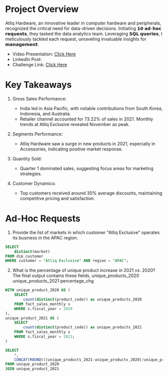 # Project Overview
Atliq Hardware, an innovative leader in computer hardware and peripherals, recognized the critical need for data-driven decisions. Initiating 𝟭𝟬 𝗮𝗱-𝗵𝗼𝗰 𝗿𝗲𝗾𝘂𝗲𝘀𝘁𝘀, they tasked the data analytics team. Leveraging 𝗦𝗤𝗟 𝗾𝘂𝗲𝗿𝗶𝗲𝘀, I meticulously tackled each request, unraveling invaluable insights for 𝗺𝗮𝗻𝗮𝗴𝗲𝗺𝗲𝗻𝘁.

* Video Presentation: [Click Here](https://youtu.be/Uf3cyl1ggTo?si=QozlI5oeoz6nlZnJ)
* LinkedIn Post:
* Challenge Link: [Click Here](https://codebasics.io/challenge/codebasics-resume-project-challenge)

# Key Takeaways
1. Gross Sales Performance:
   * India led in Asia Pacific, with notable contributions from South Korea, Indonesia, and Australia.
   * Retailer channel accounted for 73.22% of sales in 2021. Monthly trends at Atliq Exclusive revealed November as peak.

2. Segments Performance:
    * Atliq Hardware saw a surge in new products in 2021, especially in Accessories, indicating positive market response.

3. Quantity Sold:
    * Quarter 1 dominated sales, suggesting focus areas for marketing strategies.
    
4. Customer Dynamics:
    * Top customers received around 30% average discounts, maintaining competitive pricing and satisfaction.

# Ad-Hoc Requests
1. Provide the list of markets in which customer "Atliq Exclusive" operates its
business in the APAC region.
```sql
SELECT
	distinct(market)
FROM dim_customer
WHERE customer = "Atliq Exclusive" AND region = "APAC";
```
2. What is the percentage of unique product increase in 2021 vs. 2020? The
final output contains these fields,
unique_products_2020
unique_products_2021
percentage_chg
```sql
WITH unique_product_2020 AS (
	SELECT
		count(distinct(product_code)) as unique_products_2020
	FROM fact_sales_monthly s
    WHERE s.fiscal_year = 2020
),
unique_product_2021 AS (
	SELECT
		count(distinct(product_code)) as unique_products_2021
	FROM fact_sales_monthly s
    WHERE s.fiscal_year = 2021;
)

SELECT
	*,
    CONCAT(ROUND(((unique_products_2021-unique_products_2020)/unique_products_2020)*100,2),"%") as percentage_chg
FROM unique_product_2020
JOIN unique_product_2021
```
